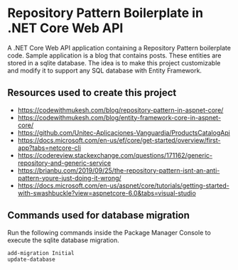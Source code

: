 # Repository Pattern Boilerplate in .NET Core Web API

A .NET Core Web API application containing a Repository Pattern boilerplate code. Sample application is a blog that contains posts. These entities are stored in a sqlite database. The idea is to make this project customizable and modify it to support any SQL database with Entity Framework.

## Resources used to create this project

- https://codewithmukesh.com/blog/repository-pattern-in-aspnet-core/
- https://codewithmukesh.com/blog/entity-framework-core-in-aspnet-core/
- https://github.com/Unitec-Aplicaciones-Vanguardia/ProductsCatalogApi
- https://docs.microsoft.com/en-us/ef/core/get-started/overview/first-app?tabs=netcore-cli
- https://codereview.stackexchange.com/questions/171162/generic-repository-and-generic-service
- https://brianbu.com/2019/09/25/the-repository-pattern-isnt-an-anti-pattern-youre-just-doing-it-wrong/
- https://docs.microsoft.com/en-us/aspnet/core/tutorials/getting-started-with-swashbuckle?view=aspnetcore-6.0&tabs=visual-studio

## Commands used for database migration

Run the following commands inside the Package Manager Console to execute the sqlite database migration.

```sh
add-migration Initial
update-database
```